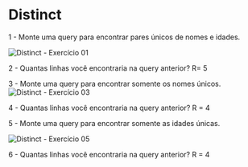 # Distinct

1 - Monte uma query para encontrar pares únicos de nomes e idades.

![Distinct -  Exercício 01](https://github.com/brunaLoyola/trybe-exercises/assets/51630262/811145d8-12f3-4fc1-893c-7dd89d3c8227)

2 - Quantas linhas você encontraria na query anterior?
R= 5 

3 - Monte uma query para encontrar somente os nomes únicos.
![Distinct - Exercício 03](https://github.com/brunaLoyola/trybe-exercises/assets/51630262/ee0d5b58-ee3e-4d36-8d3e-84f7b0841fda)

4 - Quantas linhas você encontraria na query anterior?
R = 4

5 - Monte uma query para encontrar somente as idades únicas.

![Distinct - Exercício 05](https://github.com/brunaLoyola/trybe-exercises/assets/51630262/30204230-bf92-4c1a-9b95-f2b04d0f715e)

6 - Quantas linhas você encontraria na query anterior?
R = 4

